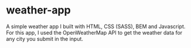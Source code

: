 # weather-app

A simple weather app I built with HTML, CSS (SASS), BEM and Javascript. For this app, I used the OpenWeatherMap API to get the weather data for any city you submit in the input.